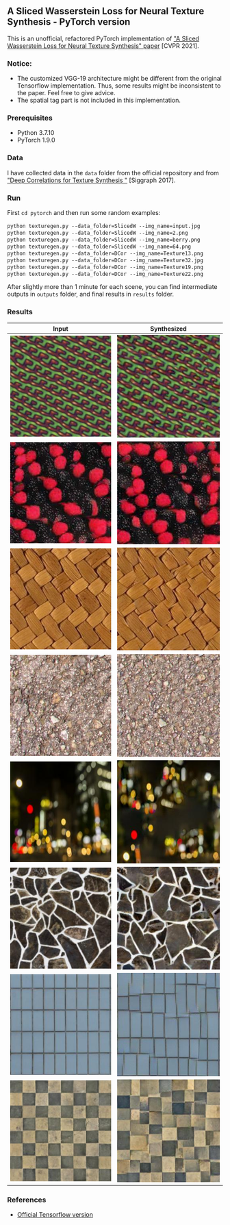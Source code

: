## A Sliced Wasserstein Loss for Neural Texture Synthesis - PyTorch version

This is an unofficial, refactored PyTorch implementation of ["A Sliced Wasserstein Loss for Neural Texture Synthesis" paper](https://github.com/tchambon/A-Sliced-Wasserstein-Loss-for-Neural-Texture-Synthesis) [CVPR 2021].

### Notice:
* The customized VGG-19 architecture might be different from the original Tensorflow implementation. Thus, some results might be inconsistent to the paper. Feel free to give advice.
* The spatial tag part is not included in this implementation.

### Prerequisites
* Python 3.7.10
* PyTorch 1.9.0

### Data
I have collected data in the `data` folder from the official repository and from ["Deep Correlations for Texture Synthesis
"](https://github.com/omrysendik/DCor) [Siggraph 2017].

### Run
First `cd pytorch` and then run some random examples:
```
python texturegen.py --data_folder=SlicedW --img_name=input.jpg
python texturegen.py --data_folder=SlicedW --img_name=2.png
python texturegen.py --data_folder=SlicedW --img_name=berry.png
python texturegen.py --data_folder=SlicedW --img_name=64.png
python texturegen.py --data_folder=DCor --img_name=Texture13.png
python texturegen.py --data_folder=DCor --img_name=Texture32.jpg
python texturegen.py --data_folder=DCor --img_name=Texture19.png
python texturegen.py --data_folder=DCor --img_name=Texture22.png

```
After slightly more than 1 minute for each scene, you can find intermediate outputs in `outputs` folder, and final results in `results` folder.


### Results

Input                      |  Synthesized
:-------------------------:|:-------------------------:
![](results/input.jpg/resized-input.jpg)  |  ![](results/input.jpg/output.jpg)
![](results/berry.png/resized-input.jpg)  |  ![](results/berry.png/output.jpg)
![](results/Texture32.jpg/resized-input.jpg)  |  ![](results/Texture32.jpg/output.jpg)
![](results/64.png/resized-input.jpg)  |  ![](results//64.png/output.jpg)
![](results/Texture22.png/resized-input.jpg)  |  ![](results/Texture22.png/output.jpg)
![](results/Texture19.png/resized-input.jpg)  |  ![](results/Texture19.png/output.jpg)
![](results/2.png/resized-input.jpg)  |  ![](results/2.png/output.jpg)
![](results/Texture13.png/resized-input.jpg)  |  ![](results/Texture13.png/output.jpg)

### References
* [Official Tensorflow version](https://github.com/tchambon/A-Sliced-Wasserstein-Loss-for-Neural-Texture-Synthesis)